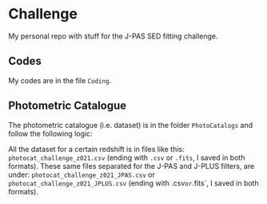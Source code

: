# Challenge
My personal repo with stuff for the J-PAS SED fitting challenge.

## Codes
My codes are in the file `Coding`.

## Photometric Catalogue
The photometric catalogue (i.e. dataset) is in the folder `PhotoCatalogs` and follow the following logic:

All the dataset for a certain redshift is in files like this: `photocat_challenge_z021.csv`	(ending with `.csv` or `.fits`, I saved in both formats).
These same files separated for the J-PAS and J-PLUS filters, are under: `photocat_challenge_z021_JPAS.csv` or `photocat_challenge_z021_JPLUS.csv`  (ending with .csv` or `.fits`, I saved in both formats).
